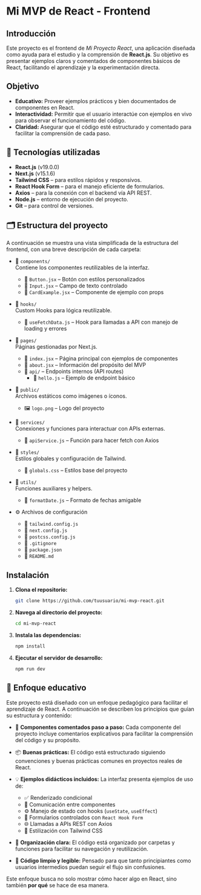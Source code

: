 # Mi MVP de React - Frontend

## Introducción
Este proyecto es el frontend de *Mi Proyecto React*, una aplicación diseñada como ayuda para el estudio y la comprensión de **React.js**. Su objetivo es presentar ejemplos claros y comentados de componentes básicos de React, facilitando el aprendizaje y la experimentación directa.

## Objetivo
- **Educativo:** Proveer ejemplos prácticos y bien documentados de componentes en React.
- **Interactividad:** Permitir que el usuario interactúe con ejemplos en vivo para observar el funcionamiento del código.
- **Claridad:** Asegurar que el código esté estructurado y comentado para facilitar la comprensión de cada paso.

## 🧱 Tecnologías utilizadas

- **React.js** (v19.0.0)
- **Next.js** (v15.1.6)
- **Tailwind CSS** – para estilos rápidos y responsivos.
- **React Hook Form** – para el manejo eficiente de formularios.
- **Axios** – para la conexión con el backend vía API REST.
- **Node.js** – entorno de ejecución del proyecto.
- **Git** – para control de versiones.

## 🗂️ Estructura del proyecto

A continuación se muestra una vista simplificada de la estructura del frontend, con una breve descripción de cada carpeta:

- 📁 `components/`  
  Contiene los componentes reutilizables de la interfaz.  
  - 📄 `Button.jsx` – Botón con estilos personalizados  
  - 📄 `Input.jsx` – Campo de texto controlado  
  - 📄 `CardExample.jsx` – Componente de ejemplo con props  

- 📁 `hooks/`  
  Custom Hooks para lógica reutilizable.  
  - 📄 `useFetchData.js` – Hook para llamadas a API con manejo de loading y errores  

- 📁 `pages/`  
  Páginas gestionadas por Next.js.  
  - 📄 `index.jsx` – Página principal con ejemplos de componentes  
  - 📄 `about.jsx` – Información del propósito del MVP  
  - 📁 `api/` – Endpoints internos (API routes)  
    - 📄 `hello.js` – Ejemplo de endpoint básico  

- 📁 `public/`  
  Archivos estáticos como imágenes o íconos.  
  - 🖼️ `logo.png` – Logo del proyecto  

- 📁 `services/`  
  Conexiones y funciones para interactuar con APIs externas.  
  - 📄 `apiService.js` – Función para hacer fetch con Axios  

- 📁 `styles/`  
  Estilos globales y configuración de Tailwind.  
  - 📄 `globals.css` – Estilos base del proyecto  

- 📁 `utils/`  
  Funciones auxiliares y helpers.  
  - 📄 `formatDate.js` – Formato de fechas amigable  

- ⚙️ Archivos de configuración  
  - 📄 `tailwind.config.js`  
  - 📄 `next.config.js`  
  - 📄 `postcss.config.js`  
  - 📄 `.gitignore`  
  - 📄 `package.json`  
  - 📄 `README.md`



## Instalación
1. **Clona el repositorio:**
   ```bash
   git clone https://github.com/tuusuario/mi-mvp-react.git
2. **Navega al directorio del proyecto:**
   ```bash
   cd mi-mvp-react
3. **Instala las dependencias:**
   ```bash
   npm install
4. **Ejecutar el servidor de desarrollo:**
   ```bash
   npm run dev

## 🧠 Enfoque educativo

Este proyecto está diseñado con un enfoque pedagógico para facilitar el aprendizaje de React. A continuación se describen los principios que guían su estructura y contenido:

- 📌 **Componentes comentados paso a paso:** Cada componente del proyecto incluye comentarios explicativos para facilitar la comprensión del código y su propósito.

- 📦 **Buenas prácticas:** El código está estructurado siguiendo convenciones y buenas prácticas comunes en proyectos reales de React.

- 💡 **Ejemplos didácticos incluidos:** La interfaz presenta ejemplos de uso de:
  - ✅ Renderizado condicional
  - 🔁 Comunicación entre componentes
  - ⚙️ Manejo de estado con hooks (`useState`, `useEffect`)
  - 📝 Formularios controlados con `React Hook Form`
  - 🌐 Llamadas a APIs REST con Axios
  - 🎨 Estilización con Tailwind CSS

- 🧩 **Organización clara:** El código está organizado por carpetas y funciones para facilitar su navegación y reutilización.

- 👀 **Código limpio y legible:** Pensado para que tanto principiantes como usuarios intermedios puedan seguir el flujo sin confusiones.

Este enfoque busca no solo mostrar cómo hacer algo en React, sino también **por qué** se hace de esa manera.
